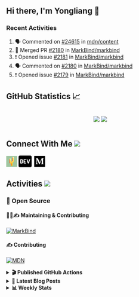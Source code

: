## Hi there, I'm Yongliang 👋

### Recent Activities

<!--START_SECTION:activity-->
1. 🗣 Commented on [#24615](https://github.com/mdn/content/issues/24615) in [mdn/content](https://github.com/mdn/content)
2. 🎉 Merged PR [#2180](https://github.com/MarkBind/markbind/pull/2180) in [MarkBind/markbind](https://github.com/MarkBind/markbind)
3. ❗️ Opened issue [#2181](https://github.com/MarkBind/markbind/issues/2181) in [MarkBind/markbind](https://github.com/MarkBind/markbind)
4. 🗣 Commented on [#2180](https://github.com/MarkBind/markbind/issues/2180) in [MarkBind/markbind](https://github.com/MarkBind/markbind)
5. ❗️ Opened issue [#2179](https://github.com/MarkBind/markbind/issues/2179) in [MarkBind/markbind](https://github.com/MarkBind/markbind)
<!--END_SECTION:activity-->

## GitHub Statistics :chart_with_upwards_trend:
<div align="center">
<div style="display: flex; align-items: center; justify-content: center;">

[![](https://github-readme-stats-tlylt.vercel.app/api?username=tlylt&show_icons=true&theme=tokyonight&hide_border=true&locale=en)](https://github.com/tlylt)
[![](https://github-readme-streak-stats.herokuapp.com/?user=tlylt&theme=tokyonight&hide_border=true)](https://github.com/tlylt)
</div>
</div>

## Connect With Me <img src="https://media.giphy.com/media/2wh5K5yE3ulp3xgYcG/giphy-downsized.gif" width="30">

<a href="https://www.yongliangliu.com/" target="_blank"><img align="center" src="static/site-icon.png" alt="yongliangliu.com" height="29" width="29" /></a>
<a href="https://dev.to/tlylt" target="_blank"><img align="center" src="static/dev-badge.svg" alt="dev.to/tlylt" height="35" width="35" /></a>
<a href="https://tlylt.medium.com" target="_blank"><img align="center" src="static/medium.png" alt="tlylt.medium.com" height="35" width="35" /></a>

## Activities <img src="https://media.giphy.com/media/WUlplcMpOCEmTGBtBW/giphy.gif" width="30">

### 🔭 Open Source

#### 👷‍♂️✍️ Maintaining & Contributing
[![MarkBind](https://github-readme-stats-tlylt.vercel.app/api/pin/?username=markbind&repo=markbind)](https://github.com/MarkBind/markbind)

#### ✍️ Contributing
[![MDN](https://github-readme-stats-tlylt.vercel.app/api/pin/?username=mdn&repo=content)](https://github.com/mdn/content)

<details>
<summary> <b>🎬 Published GitHub Actions </b> </summary>

[![install-graphviz](https://github-readme-stats-tlylt.vercel.app/api/pin/?username=tlylt&repo=install-graphviz)](https://github.com/tlylt/install-graphviz)

[![reposense-action](https://github-readme-stats-tlylt.vercel.app/api/pin/?username=tlylt&repo=reposense-action)](https://github.com/tlylt/reposense-action)

[![markbin-action](https://github-readme-stats-tlylt.vercel.app/api/pin/?username=markbind&repo=markbind-action)](https://github.com/MarkBind/markbind-action)

</details>

<details>
<summary> <b>📕 Latest Blog Posts</b> </summary>

<!-- BLOG-POST-LIST:START -->
- [Creating a regex-based Markdown parser in TypeScript](https://www.yongliangliu.com/blog/rmark/)
- [Create VSCode Snippets for Markdown Blog Workflows](https://www.yongliangliu.com/blog/vscode-snippets/)
- [Brag Doc 2023](https://www.yongliangliu.com/blog/brag-doc-2023/)
- [My Journey into Open Source](https://www.yongliangliu.com/blog/my-journey-into-open-source/)
- [Resources for Orbital CP2106 Independent Software Development Project](https://www.yongliangliu.com/blog/orbital-prep/)
<!-- BLOG-POST-LIST:END -->

</details>

<details>
<summary> <b>📊 Weekly Stats</b> </summary>

<!--START_SECTION:waka-->
![Code Time](http://img.shields.io/badge/Code%20Time-814%20hrs%2034%20mins-blue)

**🐱 My GitHub Data** 

> 📦 604.5 kB Used in GitHub's Storage 
 > 
> 🏆 607 Contributions in the Year 2023
 > 
> 🚫 Not Opted to Hire
 > 
> 📜 162 Public Repositories 
 > 
> 🔑 27 Private Repositories 
 > 
**I'm an Early 🐤** 

```text
🌞 Morning                1726 commits        ██████████░░░░░░░░░░░░░░░   41.15 % 
🌆 Daytime                1169 commits        ███████░░░░░░░░░░░░░░░░░░   27.87 % 
🌃 Evening                1175 commits        ███████░░░░░░░░░░░░░░░░░░   28.02 % 
🌙 Night                  124 commits         █░░░░░░░░░░░░░░░░░░░░░░░░   02.96 % 
```
📅 **I'm Most Productive on Sunday** 

```text
Monday                   627 commits         ████░░░░░░░░░░░░░░░░░░░░░   14.95 % 
Tuesday                  628 commits         ████░░░░░░░░░░░░░░░░░░░░░   14.97 % 
Wednesday                596 commits         ████░░░░░░░░░░░░░░░░░░░░░   14.21 % 
Thursday                 588 commits         ████░░░░░░░░░░░░░░░░░░░░░   14.02 % 
Friday                   558 commits         ███░░░░░░░░░░░░░░░░░░░░░░   13.30 % 
Saturday                 509 commits         ███░░░░░░░░░░░░░░░░░░░░░░   12.14 % 
Sunday                   688 commits         ████░░░░░░░░░░░░░░░░░░░░░   16.40 % 
```


📊 **This Week I Spent My Time On** 

```text
🕑︎ Time Zone: Asia/Singapore

💬 Programming Languages: 
Markdown                 12 hrs 33 mins      ████████████████░░░░░░░░░   65.38 % 
JavaScript               2 hrs 10 mins       ███░░░░░░░░░░░░░░░░░░░░░░   11.35 % 
TypeScript               1 hr 5 mins         █░░░░░░░░░░░░░░░░░░░░░░░░   05.69 % 
Java                     50 mins             █░░░░░░░░░░░░░░░░░░░░░░░░   04.36 % 
YAML                     32 mins             █░░░░░░░░░░░░░░░░░░░░░░░░   02.83 % 
```


 Last Updated on 23/02/2023 00:36:47 UTC
<!--END_SECTION:waka-->

</details>
